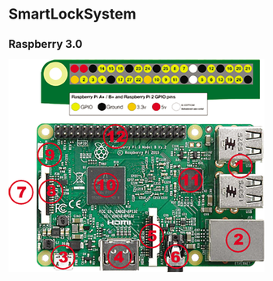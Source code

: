 # SmartLockSystem  
## Raspberry 3.0  
![image](http://github.com/xu9449/IOT-SmartLockSystem/raw/master/Image/raspberry.png)
